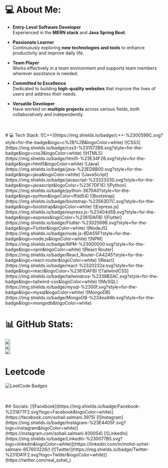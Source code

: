 # 💻 About Me:

- **Entry-Level Software Developer**  
  Experienced in the **MERN stack** and **Java Spring Boot**.  

- **Passionate Learner**  
  Continuously exploring **new technologies and tools** to enhance productivity and improve daily life.  

- **Team Player**  
  Works effectively in a team environment and supports team members wherever assistance is needed.  

- **Committed to Excellence**  
  Dedicated to building **high-quality websites** that improve the lives of users and address their needs.  

- **Versatile Developer**  
  Have worked on **multiple projects** across various fields, both collaboratively and independently.  

<br/>
<br/>
# 💻 Tech Stack:
![C++](https://img.shields.io/badge/c++-%2300599C.svg?style=for-the-badge&logo=c%2B%2B&logoColor=white) ![CSS3](https://img.shields.io/badge/css3-%231572B6.svg?style=for-the-badge&logo=css3&logoColor=white) ![HTML5](https://img.shields.io/badge/html5-%23E34F26.svg?style=for-the-badge&logo=html5&logoColor=white) ![Java](https://img.shields.io/badge/java-%23ED8B00.svg?style=for-the-badge&logo=java&logoColor=white) ![JavaScript](https://img.shields.io/badge/javascript-%23323330.svg?style=for-the-badge&logo=javascript&logoColor=%23F7DF1E) ![Python](https://img.shields.io/badge/python-3670A0?style=for-the-badge&logo=python&logoColor=ffdd54) ![Bootstrap](https://img.shields.io/badge/bootstrap-%23563D7C.svg?style=for-the-badge&logo=bootstrap&logoColor=white) ![Express.js](https://img.shields.io/badge/express.js-%23404d59.svg?style=for-the-badge&logo=express&logoColor=%2361DAFB) ![Flutter](https://img.shields.io/badge/Flutter-%2302569B.svg?style=for-the-badge&logo=Flutter&logoColor=white) ![NodeJS](https://img.shields.io/badge/node.js-6DA55F?style=for-the-badge&logo=node.js&logoColor=white) ![NPM](https://img.shields.io/badge/NPM-%23000000.svg?style=for-the-badge&logo=npm&logoColor=white) ![React Router](https://img.shields.io/badge/React_Router-CA4245?style=for-the-badge&logo=react-router&logoColor=white) ![React](https://img.shields.io/badge/react-%2320232a.svg?style=for-the-badge&logo=react&logoColor=%2361DAFB) ![TailwindCSS](https://img.shields.io/badge/tailwindcss-%2338B2AC.svg?style=for-the-badge&logo=tailwind-css&logoColor=white) ![MySQL](https://img.shields.io/badge/mysql-%2300f.svg?style=for-the-badge&logo=mysql&logoColor=white) ![MongoDB](https://img.shields.io/badge/MongoDB-%234ea94b.svg?style=for-the-badge&logo=mongodb&logoColor=white)


# 📊 GitHub Stats:
![](https://github-readme-stats.vercel.app/api?username=realsohel&theme=dark&hide_border=false&include_all_commits=false&count_private=false)<br/>
![](https://github-readme-streak-stats.herokuapp.com/?user=realsohel&theme=dark&hide_border=false)<br/>
![](https://github-readme-stats.vercel.app/api/top-langs/?username=realsohel&theme=dark&hide_border=false&include_all_commits=false&count_private=false&layout=compact)

# Leetcode
![LeetCode Badges](https://leetcode-badge-showcase.vercel.app/api?username=real_sohel)

<br/>
<br/>
#🌐 Socials:
[![Facebook](https://img.shields.io/badge/Facebook-%231877F2.svg?logo=Facebook&logoColor=white)](https://facebook.com/sohail.salmani.3975) [![Instagram](https://img.shields.io/badge/Instagram-%23E4405F.svg?logo=Instagram&logoColor=white)](https://instagram.com/sohail.salmani.400054) [![LinkedIn](https://img.shields.io/badge/LinkedIn-%230077B5.svg?logo=linkedin&logoColor=white)](https://linkedin.com/in/mohd-sohel-salmani-957603226/) [![Twitter](https://img.shields.io/badge/Twitter-%231DA1F2.svg?logo=Twitter&logoColor=white)](https://twitter.com/real_sohel_) 


